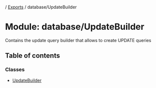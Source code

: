 [](../README.md) / [Exports](../modules.md) / database/UpdateBuilder

# Module: database/UpdateBuilder

Contains the update query builder that allows to create UPDATE queries

## Table of contents

### Classes

- [UpdateBuilder](../classes/database_updatebuilder.updatebuilder.md)
